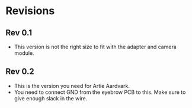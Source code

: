 # Revisions

## Rev 0.1

* This version is not the right size to fit with the adapter and camera module.

## Rev 0.2

* This is the version you need for Artie Aardvark.
* You need to connect GND from the eyebrow PCB to this. Make sure to give enough slack in the wire.

